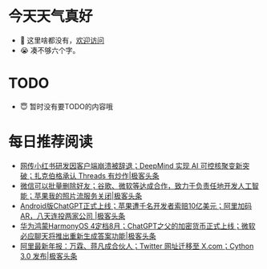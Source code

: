 # 今天天气真好
- 👋 这里啥都没有，[欢迎访问](https://zhangfeng-ola.github.io/)
- 😭 凑不够六个字。
<!---
- 👀 I’m interested in ...
- 🌱 I’m currently learning ...
- 💞️ I’m looking to collaborate on ...
- 📫 How to reach me ...
- 😇 I'm doing something ...

--->

# TODO 
- 😇 暂时没有要TODO的内容哦

<!---
zhangfeng-ola/zhangfeng-ola is a ✨ special ✨ repository because its `README.md` (this file) appears on your GitHub profile.
You can click the Preview link to take a look at your changes.
--->

# 每日推荐阅读
<!-- BLOG-POST-LIST:START -->
- [网传小红书研发因客户端崩溃被辞退；DeepMind 实现 AI 可控核聚变新突破；扎克伯格承认 Threads 有炒作|极客头条](https://blog.csdn.net/weixin_39786569/article/details/131973367)
- [微信可以批量删除好友；谷歌、微软等达成合作，致力于负责任地开发人工智能；​苹果我的照片流服务关闭|极客头条](https://blog.csdn.net/weixin_39786569/article/details/131952794)
- [Android版ChatGPT正式上线；苹果遭千名开发者索赔10亿美元；阿里加码AR，八天连投两家公司 |极客头条](https://blog.csdn.net/weixin_39786569/article/details/131931906)
- [华为鸿蒙HarmonyOS 4定档8月；ChatGPT之父的加密货币正式上线；微软必应聊天将推出重新生成答案功能|极客头条](https://blog.csdn.net/weixin_39786569/article/details/131910400)
- [​阿里最新年报：万霖、蒋凡成合伙人；Twitter 网址迁移至 X.com；Cython 3.0 发布|极客头条](https://blog.csdn.net/weixin_39786569/article/details/131889280)
<!-- BLOG-POST-LIST:END -->
